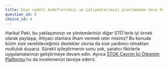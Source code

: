 ```yaml
---
title: Uzun vadeli hedeflerimizi ve çalışmalarımızı planlamadan önce hedef kitlemizden farklı grupların, beklenti ve ihtiyaçlarını toplayacak katılımcı çalışmalar yürütüyoruz. Topladığımız bu geri bildirimleri hedef ve çalışmalarımızın planlamasında kullanıyoruz.
question_id: 6
choice_id: 4
---
```

Harika! Peki, bu yaklaşımınızı ve yöntemlerinizi diğer STÖ'lerle iyi örnek olarak paylaşıp, ihtiyacı olanlara ilham vermek ister misiniz? Bu konuda bizim size verebileceğimiz destekler olursa da size yardımcı olmaktan mutluluk duyarız. Sürekli iyileştirmenin sonu yok, yaratıcı fikirlerle uygulamalarınızı geliştirmeye devam edin. Ayrıca [<u>STOK Çevrim İçi Öğrenim Platformu</u>](https://www.stgm.org.tr/sivil-toplum-okulu-stok)’nu da incelemenizi tavsiye ederiz.
